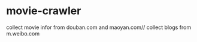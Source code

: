 # movie-crawler
collect movie infor from douban.com and maoyan.com// collect blogs from m.weibo.com
